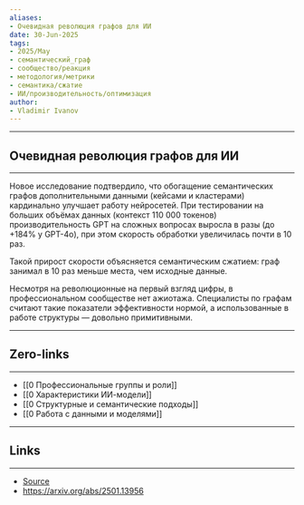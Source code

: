 ```yaml
---
aliases: 
- Очевидная революция графов для ИИ 
date: 30-Jun-2025
tags:
- 2025/May
- семантический_граф
- сообщество/реакция
- методология/метрики
- семантика/сжатие
- ИИ/производительность/оптимизация
author:
- Vladimir Ivanov
---
```

-----
##  Очевидная революция графов для ИИ 
-----
Новое исследование подтвердило, что обогащение семантических графов дополнительными данными (кейсами и кластерами) кардинально улучшает работу нейросетей. При тестировании на больших объёмах данных (контекст 110 000 токенов) производительность GPT на сложных вопросах выросла в разы (до +184% у GPT-4o), при этом скорость обработки увеличилась почти в 10 раз.

Такой прирост скорости объясняется семантическим сжатием: граф занимал в 10 раз меньше места, чем исходные данные.

Несмотря на революционные на первый взгляд цифры, в профессиональном сообществе нет ажиотажа. Специалисты по графам считают такие показатели эффективности нормой, а использованные в работе структуры — довольно примитивными.

---
## Zero-links
---
- [[0 Профессиональные группы и роли]]
- [[0 Характеристики ИИ-модели]]
- [[0 Структурные и семантические подходы]]
- [[0 Работа с данными и моделями]]

---
## Links
---
- [Source](https://t.me/turboproject/1695)
- https://arxiv.org/abs/2501.13956